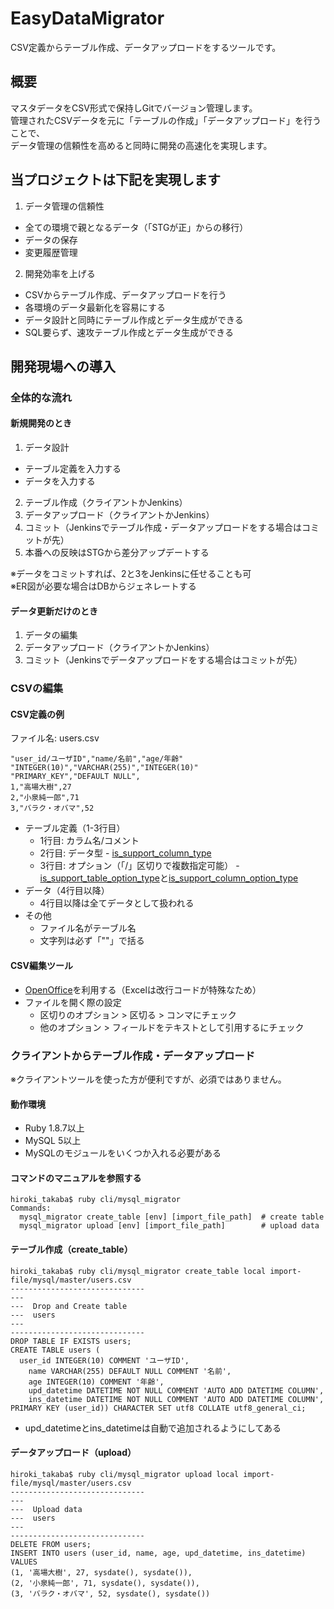 # EasyDataMigrator

CSV定義からテーブル作成、データアップロードをするツールです。

## 概要

マスタデータをCSV形式で保持しGitでバージョン管理します。<br>
管理されたCSVデータを元に「テーブルの作成」「データアップロード」を行うことで、<br>
データ管理の信頼性を高めると同時に開発の高速化を実現します。<br>

## 当プロジェクトは下記を実現します
1. データ管理の信頼性
  * 全ての環境で親となるデータ（「STGが正」からの移行）
  * データの保存
  * 変更履歴管理
2. 開発効率を上げる
  * CSVからテーブル作成、データアップロードを行う 
  * 各環境のデータ最新化を容易にする
  * データ設計と同時にテーブル作成とデータ生成ができる
  * SQL要らず、速攻テーブル作成とデータ生成ができる

## 開発現場への導入

### 全体的な流れ

#### 新規開発のとき
1. データ設計
  * テーブル定義を入力する
  * データを入力する
2. テーブル作成（クライアントかJenkins）
3. データアップロード（クライアントかJenkins）
4. コミット（Jenkinsでテーブル作成・データアップロードをする場合はコミットが先）
5. 本番への反映はSTGから差分アップデートする

※データをコミットすれば、2と3をJenkinsに任せることも可<br>
※ER図が必要な場合はDBからジェネレートする

#### データ更新だけのとき
1. データの編集
2. データアップロード（クライアントかJenkins）
3. コミット（Jenkinsでデータアップロードをする場合はコミットが先）

### CSVの編集

#### CSV定義の例
ファイル名: users.csv
```csv
"user_id/ユーザID","name/名前","age/年齢"
"INTEGER(10)","VARCHAR(255)","INTEGER(10)"
"PRIMARY_KEY","DEFAULT NULL",
1,"高場大樹",27
2,"小泉純一郎",71
3,"バラク・オバマ",52
```
* テーブル定義（1-3行目）
  * 1行目: カラム名/コメント
  * 2行目: データ型 - [is_support_column_type](/script/modules/mysql/sql_util_module.rb#L3)
  * 3行目: オプション（「/」区切りで複数指定可能） - [is_support_table_option_type](/script/modules/mysql/sql_util_module.rb#L65)と[is_support_column_option_type](/script/modules/mysql/sql_util_module.rb#L46)
* データ（4行目以降）
  * 4行目以降は全てデータとして扱われる
* その他
  * ファイル名がテーブル名
  * 文字列は必ず「""」で括る

#### CSV編集ツール
* [OpenOffice](http://www.openoffice.org/)を利用する（Excelは改行コードが特殊なため）
* ファイルを開く際の設定
  * 区切りのオプション > 区切る > コンマにチェック
  * 他のオプション > フィールドをテキストとして引用するにチェック

### クライアントからテーブル作成・データアップロード

※クライアントツールを使った方が便利ですが、必須ではありません。

#### 動作環境

* Ruby 1.8.7以上
* MySQL 5以上
* MySQLのモジュールをいくつか入れる必要がある


#### コマンドのマニュアルを参照する
```
hiroki_takaba$ ruby cli/mysql_migrator
Commands:
  mysql_migrator create_table [env] [import_file_path]  # create table
  mysql_migrator upload [env] [import_file_path]        # upload data
```

#### テーブル作成（create_table）
```
hiroki_takaba$ ruby cli/mysql_migrator create_table local import-file/mysql/master/users.csv
------------------------------
---
---  Drop and Create table
---  users
---
------------------------------
DROP TABLE IF EXISTS users;
CREATE TABLE users (
  user_id INTEGER(10) COMMENT 'ユーザID',
	name VARCHAR(255) DEFAULT NULL COMMENT '名前',
	age INTEGER(10) COMMENT '年齢',
	upd_datetime DATETIME NOT NULL COMMENT 'AUTO ADD DATETIME COLUMN',
	ins_datetime DATETIME NOT NULL COMMENT 'AUTO ADD DATETIME COLUMN',
PRIMARY KEY (user_id)) CHARACTER SET utf8 COLLATE utf8_general_ci;
```
* upd_datetimeとins_datetimeは自動で追加されるようにしてある

#### データアップロード（upload）
```
hiroki_takaba$ ruby cli/mysql_migrator upload local import-file/mysql/master/users.csv
------------------------------
---
---  Upload data
---  users
---
------------------------------
DELETE FROM users;
INSERT INTO users (user_id, name, age, upd_datetime, ins_datetime) VALUES
(1, '高場大樹', 27, sysdate(), sysdate()),
(2, '小泉純一郎', 71, sysdate(), sysdate()),
(3, 'バラク・オバマ', 52, sysdate(), sysdate())
```